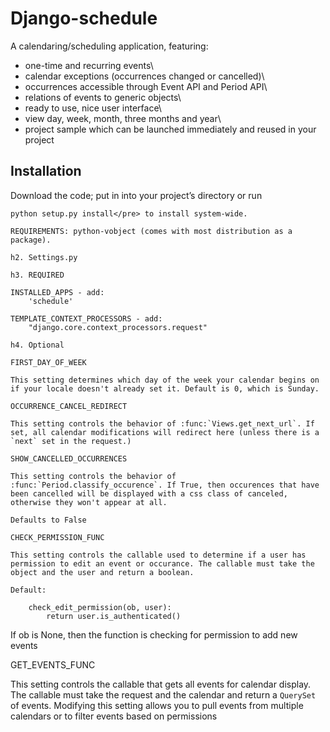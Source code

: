 ﻿Django-schedule
===============

A calendaring/scheduling application, featuring:

 * one-time and recurring events\
 * calendar exceptions (occurrences changed or cancelled)\
 * occurrences accessible through Event API and Period API\
 * relations of events to generic objects\
 * ready to use, nice user interface\
 * view day, week, month, three months and year\
 * project sample which can be launched immediately and reused in your
project



Installation
------------

Download the code; put in into your project’s directory or run

    python setup.py install</pre> to install system-wide.

    REQUIREMENTS: python-vobject (comes with most distribution as a package).

    h2. Settings.py

    h3. REQUIRED

    INSTALLED_APPS - add:
        'schedule'

    TEMPLATE_CONTEXT_PROCESSORS - add:
        "django.core.context_processors.request"

    h4. Optional

    FIRST_DAY_OF_WEEK

    This setting determines which day of the week your calendar begins on if your locale doesn't already set it. Default is 0, which is Sunday.

    OCCURRENCE_CANCEL_REDIRECT

    This setting controls the behavior of :func:`Views.get_next_url`. If set, all calendar modifications will redirect here (unless there is a `next` set in the request.)

    SHOW_CANCELLED_OCCURRENCES

    This setting controls the behavior of :func:`Period.classify_occurence`. If True, then occurences that have been cancelled will be displayed with a css class of canceled, otherwise they won't appear at all.

    Defaults to False

    CHECK_PERMISSION_FUNC

    This setting controls the callable used to determine if a user has permission to edit an event or occurance. The callable must take the object and the user and return a boolean. 

    Default:

        check_edit_permission(ob, user):
            return user.is_authenticated()

If ob is None, then the function is checking for permission to add new
events

GET\_EVENTS\_FUNC

This setting controls the callable that gets all events for calendar
display. The callable must take the request and the calendar and return
a `QuerySet` of events. Modifying this setting allows you to pull
events from multiple calendars or to filter events based on permissions
